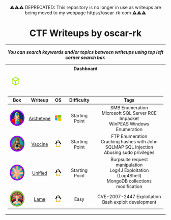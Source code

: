 <div align="center">

⚠️⚠️⚠️ DEPRECATED: This repository is no longer in use as writeups are being moved to my webpage https://oscar-rk-com ⚠️⚠️⚠️

# CTF Writeups by oscar-rk
___

___You can search keywords and/or topics between writeups using top left corner search bar.___

<table>
<tr><th colspan="3"> Dashboard </th></tr>
<tr><td><img width="50" height="50" alt="Hack The Box" src="/img/htb.png" /></td></tr>
<tr><td>

| Box | Writeup | OS | Difficulty | Tags |
| :---: | :---: | :---: | :---: | :---: |
|<a href="https://app.hackthebox.com/starting-point?tier=2"><img width="50" height="50" alt="Archetype" src="/htb-machines/archetype/img/logo.png" /></a>|[Archetype](/htb-machines/archetype/Archetype.md)|<img src="/img/windows.png" width="20" height="20">|Starting Point|SMB Enumeration<br>Microsoft SQL Server RCE<br>Impacket<br>WinPEAS Windows Enumeration|
|<a href="https://app.hackthebox.com/starting-point?tier=2"><img width="50" height="50" alt="Vaccine" src="/htb-machines/vaccine/img/logo.png" /></a>|[Vaccine](/htb-machines/vaccine/Vaccine.md)|<img src="/img/linux.png" width="20" height="20">|Starting Point|FTP Enumeration<br>Cracking hashes with John<br>SQLMAP SQL Injection<br>Abusing sudo privileges|
|<a href="https://app.hackthebox.com/starting-point?tier=2"><img width="50" height="50" alt="Unified" src="/htb-machines/unified/img/logo.png" /></a>|[Unified](/htb-machines/unified/Unified.md)|<img src="/img/linux.png" width="20" height="20">|Starting Point|Burpsuite request manipulation<br>Log4J Exploitation (Log4Shell)<br>MongoDB collections modification|
|<a href="https://www.hackthebox.com/machines/Lame"><img width="50" height="50" alt="Lame" src="/htb-machines/lame/img/logo.png" /></a>|[Lame](/htb-machines/lame/Lame.md)|<img src="/img/linux.png" width="20" height="20">|Easy|CVE-2007-2447 Exploitation<br>Bash exploit development|

</td></tr>

</div>
